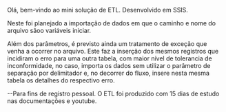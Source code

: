 Olá, bem-vindo ao mini solução de ETL. Desenvolvido em SSIS.

Neste foi planejado a importação de dados em que o caminho e nome do arquivo sãoo variáveis iniciar.

Além dos parâmetros, é previsto ainda um tratamento de exceção que venha a ocorrer no arquivo. 
Este faz a inserção dos mesmos registros que incidiram o erro para uma outra tabela, com maior nível de tolerancia de inconformidade, 
no caso, importa os dados sem utilizar o parâmetro de separação por delimitador e, no decorrer do fluxo, insere nesta mesma tabela os detalhes do respectivo erro.

--Para fins de registro pessoal. O ETL foi produzido com 15 dias de estudo nas documentações e youtube. 
